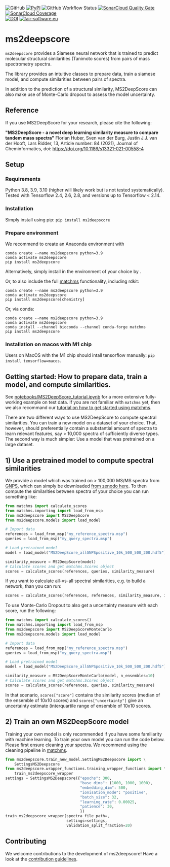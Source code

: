 ![GitHub](https://img.shields.io/github/license/matchms/ms2deepscore)
[![PyPI](https://img.shields.io/pypi/v/ms2deepscore?color=teal)](https://pypi.org/project/ms2deepscore/)
![GitHub Workflow Status](https://img.shields.io/github/actions/workflow/status/matchms/ms2deepscore/CI_build.yml?branch=main)
[![SonarCloud Quality Gate](https://sonarcloud.io/api/project_badges/measure?project=matchms_ms2deepscore&metric=alert_status)](https://sonarcloud.io/dashboard?id=matchms_ms2deepscore)
[![SonarCloud Coverage](https://sonarcloud.io/api/project_badges/measure?project=matchms_ms2deepscore&metric=coverage)](https://sonarcloud.io/component_measures?id=matchms_ms2deepscore&metric=Coverage&view=list)  
[![DOI](https://zenodo.org/badge/310047938.svg)](https://zenodo.org/badge/latestdoi/310047938)
[![fair-software.eu](https://img.shields.io/badge/fair--software.eu-%E2%97%8F%20%20%E2%97%8F%20%20%E2%97%8F%20%20%E2%97%8F%20%20%E2%97%8B-yellow)](https://fair-software.eu)

# ms2deepscore
`ms2deepscore` provides a Siamese neural network that is trained to predict molecular structural similarities (Tanimoto scores) 
from pairs of mass spectrometry spectra. 

The library provides an intuitive classes to prepare data, train a siamese model,
and compute similarities between pairs of spectra.

In addition to the prediction of a structural similarity, 
MS2DeepScore can also make use of Monte-Carlo dropout to assess the model uncertainty.

## Reference
If you use MS2DeepScore for your research, please cite the following:

**"MS2DeepScore - a novel deep learning similarity measure to compare tandem mass spectra"**
Florian Huber, Sven van der Burg, Justin J.J. van der Hooft, Lars Ridder, 13, Article number: 84 (2021), Journal of Cheminformatics, doi: https://doi.org/10.1186/s13321-021-00558-4


## Setup
### Requirements

Python 3.8, 3.9, 3.10 (higher will likely work but is not tested systematically).  
Tested with Tensorflow 2.4, 2.6, 2.8, and versions up to Tensorflow < 2.14.

### Installation
Simply install using pip: `pip install ms2deepscore`

### Prepare environment
We recommend to create an Anaconda environment with

```
conda create --name ms2deepscore python=3.9
conda activate ms2deepscore
pip install ms2deepscore
```
Alternatively, simply install in the environment of your choice by .


Or, to also include the full [matchms](https://github.com/matchms/matchms) functionality, including rdkit:
```
conda create --name ms2deepscore python=3.9
conda activate ms2deepscore
pip install ms2deepscore[chemistry]
```

Or, via conda:
```
conda create --name ms2deepscore python=3.9
conda activate ms2deepscore
conda install --channel bioconda --channel conda-forge matchms
pip install ms2deepscore
```

### Installation on macos with M1 chip
Users on MacOS with the M1 chip should intall tensorflow manually: `pip install tensorflow=macos`.

## Getting started: How to prepare data, train a model, and compute similarities.
See [notebooks/MS2DeepScore_tutorial.ipynb](https://github.com/matchms/ms2deepscore/blob/main/notebooks/MS2DeepScore_tutorial.ipynb) 
for a more extensive fully-working example on test data.
If you are not familiar with `matchms` yet, then we also recommand our [tutorial on how to get started using matchms](https://blog.esciencecenter.nl/build-your-own-mass-spectrometry-analysis-pipeline-in-python-using-matchms-part-i-d96c718c68ee).

There are two different ways to use MS2DeepScore to compute spectral similarities. You can train a new model on a dataset of your choice. That, however, should preferentially contain a substantial amount of spectra to learn relevant features, say > 10,000 spectra of sufficiently diverse types.
The second way is much simpler: Use a model that was pretrained on a large dataset. 

## 1) Use a pretrained model to compute spectral similarities
We provide a model which was trained on > 100,000 MS/MS spectra from [GNPS](https://gnps.ucsd.edu/), which can simply be downloaded [from zenodo here](https://zenodo.org/record/4699356).
To then compute the similarities between spectra of your choice you can run something like:
```python
from matchms import calculate_scores
from matchms.importing import load_from_msp
from ms2deepscore import MS2DeepScore
from ms2deepscore.models import load_model

# Import data
references = load_from_msp("my_reference_spectra.msp")
queries = load_from_msp("my_query_spectra.msp")

# Load pretrained model
model = load_model("MS2DeepScore_allGNPSpositive_10k_500_500_200.hdf5")

similarity_measure = MS2DeepScore(model)
# Calculate scores and get matchms.Scores object
scores = calculate_scores(references, queries, similarity_measure)
```

If you want to calculate all-vs-all spectral similarities, e.g. to build a network, than you can run:
```python
scores = calculate_scores(references, references, similarity_measure, is_symmetric=True)
```

To use Monte-Carlo Dropout to also get a uncertainty measure with each score, run the following:
```python
from matchms import calculate_scores()
from matchms.importing import load_from_msp
from ms2deepscore import MS2DeepScoreMonteCarlo
from ms2deepscore.models import load_model

# Import data
references = load_from_msp("my_reference_spectra.msp")
queries = load_from_msp("my_query_spectra.msp")

# Load pretrained model
model = load_model("MS2DeepScore_allGNPSpositive_10k_500_500_200.hdf5")

similarity_measure = MS2DeepScoreMonteCarlo(model, n_ensembles=10)
# Calculate scores and get matchms.Scores object
scores = calculate_scores(references, queries, similarity_measure)
```
In that scenario, `scores["score"]` contains the similarity scores (median of the ensemble of 10x10 scores) and `scores["uncertainty"]` give an uncertainty estimate (interquartile range of ensemble of 10x10 scores.

## 2) Train an own MS2DeepScore model
Training your own model is only recommended if you have some familiarity with machine learning. 
To train your own model you can run the code below.
Please first ensure cleaning your spectra. We recommend using the cleaning pipeline in [matchms](https://github.com/matchms/matchms).
```python
from ms2deepscore.train_new_model.SettingMS2Deepscore import \
    SettingsMS2Deepscore
from ms2deepscore.wrapper_functions.training_wrapper_functions import \
    train_ms2deepscore_wrapper
settings = SettingsMS2Deepscore({"epochs": 300,
                                 "base_dims": (1000, 1000, 1000),
                                 "embedding_dim": 500,
                                 "ionisation_mode": "positive",
                                 "batch_size": 32,
                                 "learning_rate": 0.00025,
                                 "patience": 30,
                                 })
train_ms2deepscore_wrapper(spectra_file_path=, 
                           settings=settings, 
                           validation_split_fraction=20)
```
## Contributing
We welcome contributions to the development of ms2deepscore! Have a look at the [contribution guidelines](https://github.com/matchms/ms2deepscore/blob/main/CONTRIBUTING.md).
